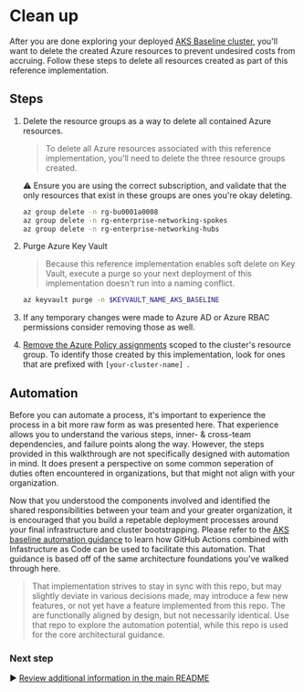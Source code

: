 # Clean up

After you are done exploring your deployed [AKS Baseline cluster](./), you'll want to delete the created Azure resources to prevent undesired costs from accruing. Follow these steps to delete all resources created as part of this reference implementation.

## Steps

1. Delete the resource groups as a way to delete all contained Azure resources.

   > To delete all Azure resources associated with this reference implementation, you'll need to delete the three resource groups created.

   :warning: Ensure you are using the correct subscription, and validate that the only resources that exist in these groups are ones you're okay deleting.

   ```bash
   az group delete -n rg-bu0001a0008
   az group delete -n rg-enterprise-networking-spokes
   az group delete -n rg-enterprise-networking-hubs
   ```

1. Purge Azure Key Vault

   > Because this reference implementation enables soft delete on Key Vault, execute a purge so your next deployment of this implementation doesn't run into a naming conflict.

   ```bash
   az keyvault purge -n $KEYVAULT_NAME_AKS_BASELINE
   ```

1. If any temporary changes were made to Azure AD or Azure RBAC permissions consider removing those as well.

1. [Remove the Azure Policy assignments](https://portal.azure.com/#blade/Microsoft_Azure_Policy/PolicyMenuBlade/Compliance) scoped to the cluster's resource group. To identify those created by this implementation, look for ones that are prefixed with `[your-cluster-name] `.

## Automation

Before you can automate a process, it's important to experience the process in a bit more raw form as was presented here. That experience allows you to understand the various steps, inner- & cross-team dependencies, and failure points along the way. However, the steps provided in this walkthrough are not specifically designed with automation in mind. It does present a perspective on some common seperation of duties often encountered in organizations, but that might not align with your organization.

Now that you understood the components involved and identified the shared responsibilities between your team and your greater organization, it is encouraged that you build a repetable deployment processes around your final infrastructure and cluster bootstrapping. Please refer to the [AKS baseline automation guidance](https://github.com/Azure/aks-baseline-automation#aks-baseline-automation) to learn how GitHub Actions combined with Infastructure as Code can be used to facilitate this automation. That guidance is based off of the same architecture foundations you've walked through here.

> That implementation strives to stay in sync with this repo, but may slightly deviate in various decisions made, may introduce a few new features, or not yet have a feature implemented from this repo. The are functionally aligned by design, but not necessarily identical. Use that repo to explore the automation potential, while this repo is used for the core architectural guidance.

### Next step

:arrow_forward: [Review additional information in the main README](./README.md#broom-clean-up-resources)
